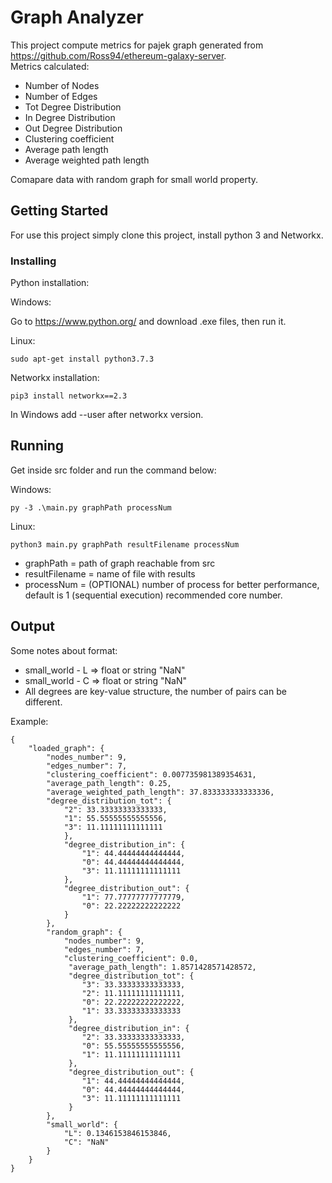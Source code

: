 # Graph Analyzer

This project compute metrics for pajek graph generated from https://github.com/Ross94/ethereum-galaxy-server.  
Metrics calculated:

* Number of Nodes
* Number of Edges
* Tot Degree Distribution
* In Degree Distribution
* Out Degree Distribution
* Clustering coefficient
* Average path length
* Average weighted path length

Comapare data with random graph for small world property.  

## Getting Started

For use this project simply clone this project, install python 3 and Networkx.


### Installing

Python installation:

Windows:

Go to https://www.python.org/ and download .exe files, then run it.  

Linux:

```
sudo apt-get install python3.7.3
```

Networkx installation:

```
pip3 install networkx==2.3
```

In Windows add --user after networkx version.  

## Running

Get inside src folder and run the command below:

Windows:  

```
py -3 .\main.py graphPath processNum
```

Linux:  

```
python3 main.py graphPath resultFilename processNum
```

* graphPath  = path of graph reachable from src 
* resultFilename  = name of file with results
* processNum = (OPTIONAL) number of process for better performance, default is 1 (sequential execution) recommended core number. 

## Output

Some notes about format:
* small_world - L  => float or string "NaN"
* small_world - C  => float or string "NaN"
* All degrees are key-value structure, the number of pairs can be different.

Example:

```
{
	"loaded_graph": {
		"nodes_number": 9, 
		"edges_number": 7, 
		"clustering_coefficient": 0.007735981389354631, 
		"average_path_length": 0.25, 
		"average_weighted_path_length": 37.833333333333336, 
		"degree_distribution_tot": {
			"2": 33.33333333333333, 
			"1": 55.55555555555556, 
			"3": 11.11111111111111
			}, 
			"degree_distribution_in": {
				"1": 44.44444444444444, 
				"0": 44.44444444444444, 
				"3": 11.11111111111111
			}, 
			"degree_distribution_out": {
				"1": 77.77777777777779, 
				"0": 22.22222222222222
			}
		}, 
		"random_graph": {
			"nodes_number": 9, 
			"edges_number": 7, 
			"clustering_coefficient": 0.0,
			 "average_path_length": 1.8571428571428572, 
			 "degree_distribution_tot": {
			 	"3": 33.33333333333333, 
			 	"2": 11.11111111111111, 
			 	"0": 22.22222222222222, 
			 	"1": 33.33333333333333
			 }, 
			 "degree_distribution_in": {
			 	"2": 33.33333333333333, 
			 	"0": 55.55555555555556, 
			 	"1": 11.11111111111111
			 }, 
			 "degree_distribution_out": {
			 	"1": 44.44444444444444, 
			 	"0": 44.44444444444444, 
			 	"3": 11.11111111111111
			 }
		}, 
		"small_world": {
			"L": 0.1346153846153846, 
			"C": "NaN"
		}
	}
}
```